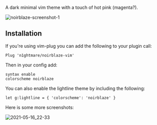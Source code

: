 A dark minimal vim theme with a touch of hot pink (magenta?).

![noirblaze-screenshot-1](https://user-images.githubusercontent.com/3255810/111699900-5e395700-8841-11eb-9c93-2a6d939d8dad.png)

## Installation

If you're using vim-plug you can add the following to your plugin call:

```vim
Plug 'n1ghtmare/noirblaze-vim'
```

Then in your config add:

```vim
syntax enable
colorscheme noirblaze
```

You can also enable the lightline theme by including the following:

```vim
let g:lightline = { 'colorscheme': 'noirblaze' }
```

Here is some more screenshots:

![2021-05-16_22-33](https://user-images.githubusercontent.com/3255810/118410169-ca480800-b696-11eb-90e5-5ad07c76da9a.png)
